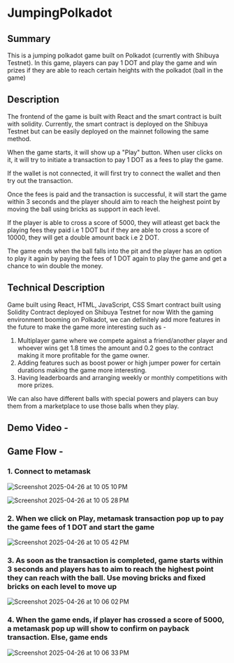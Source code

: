 # JumpingPolkadot

## Summary
This is a jumping polkadot game built on Polkadot (currently with Shibuya Testnet). In this game, players can pay 1 DOT and play the game and win prizes if they are able to reach certain heights with the polkadot (ball in the game)

## Description
The frontend of the game is built with React and the smart contract is built with solidity.
Currently, the smart contract is deployed on the Shibuya Testnet but can be easily deployed on the mainnet following the same method.

When the game starts, it will show up a "Play" button. When user clicks on it, it will try to initiate a transaction to pay 1 DOT as a fees to play the game.

If the wallet is not connected, it will first try to connect the wallet and then try out the transaction.

Once the fees is paid and the transaction is successful, it will start the game within 3 seconds and the player should aim to reach the heighest point by moving the ball using bricks as support in each level.

If the player is able to cross a score of 5000, they will atleast get back the playing fees they paid i.e 1 DOT but if they are able to cross a score of 10000, they will get a double amount back i.e 2 DOT.

The game ends when the ball falls into the pit and the player has an option to play it again by paying the fees of 1 DOT again to play the game and get a chance to win double the money.

## Technical Description
Game built using React, HTML, JavaScript, CSS
Smart contract built using Solidity
Contract deployed on Shibuya Testnet for now
With the gaming environment booming on Polkadot, we can definitely add more features in the future to make the game more interesting such as -  
1. Multiplayer game where we compete against a friend/another player and whoever wins get 1.8 times the amount and 0.2 goes to the contract making it more profitable for the game owner.
2. Adding features such as boost power or high jumper power for certain durations making the game more interesting.
3. Having leaderboards and arranging weekly or monthly competitions with more prizes.

We can also have different balls with special powers and players can buy them from a marketplace to use those balls when they play.

## Demo Video - 



## Game Flow - 

### 1. Connect to metamask
![Screenshot 2025-04-26 at 10 05 10 PM](https://github.com/user-attachments/assets/57ce91e0-90cd-4bb5-9a59-60f941874c63)


![Screenshot 2025-04-26 at 10 05 28 PM](https://github.com/user-attachments/assets/528a4d30-454d-48df-99bb-9eca608dcfc5)



### 2. When we click on Play, metamask transaction pop up to pay the game fees of 1 DOT and start the game

![Screenshot 2025-04-26 at 10 05 42 PM](https://github.com/user-attachments/assets/5779d87e-93f8-471e-955d-cebb0f2e5f7c)


### 3. As soon as the transaction is completed, game starts within 3 seconds and players has to aim to reach the highest point they can reach with the ball. Use moving bricks and fixed bricks on each level to move up


![Screenshot 2025-04-26 at 10 06 02 PM](https://github.com/user-attachments/assets/c932de42-cc0d-44a5-9ed4-518722ee304e)



### 4. When the game ends, if player has crossed a score of 5000, a metamask pop up will show to confirm on payback transaction. Else, game ends

![Screenshot 2025-04-26 at 10 06 33 PM](https://github.com/user-attachments/assets/6e10e78c-80d8-4866-85e2-e1881abb6c06)





